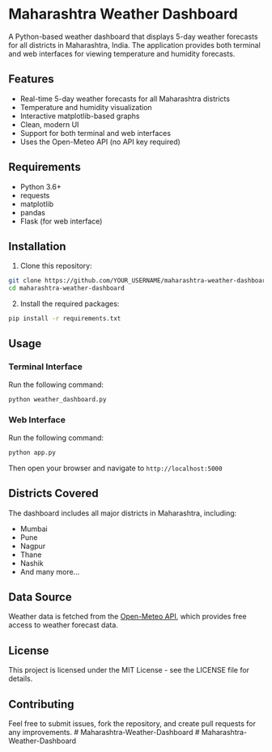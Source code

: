 # Maharashtra Weather Dashboard

A Python-based weather dashboard that displays 5-day weather forecasts for all districts in Maharashtra, India. The application provides both terminal and web interfaces for viewing temperature and humidity forecasts.

## Features

- Real-time 5-day weather forecasts for all Maharashtra districts
- Temperature and humidity visualization
- Interactive matplotlib-based graphs
- Clean, modern UI
- Support for both terminal and web interfaces
- Uses the Open-Meteo API (no API key required)

## Requirements

- Python 3.6+
- requests
- matplotlib
- pandas
- Flask (for web interface)

## Installation

1. Clone this repository:
```bash
git clone https://github.com/YOUR_USERNAME/maharashtra-weather-dashboard.git
cd maharashtra-weather-dashboard
```

2. Install the required packages:
```bash
pip install -r requirements.txt
```

## Usage

### Terminal Interface

Run the following command:
```bash
python weather_dashboard.py
```

### Web Interface

Run the following command:
```bash
python app.py
```
Then open your browser and navigate to `http://localhost:5000`

## Districts Covered

The dashboard includes all major districts in Maharashtra, including:
- Mumbai
- Pune
- Nagpur
- Thane
- Nashik
- And many more...

## Data Source

Weather data is fetched from the [Open-Meteo API](https://open-meteo.com/), which provides free access to weather forecast data.

## License

This project is licensed under the MIT License - see the LICENSE file for details.

## Contributing

Feel free to submit issues, fork the repository, and create pull requests for any improvements.
#   M a h a r a s h t r a - W e a t h e r - D a s h b o a r d  
 #   M a h a r a s h t r a - W e a t h e r - D a s h b o a r d  
 